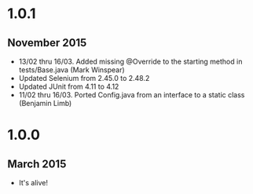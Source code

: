 # 1.0.1
## November 2015
- 13/02 thru 16/03. Added missing @Override to the starting method in tests/Base.java (Mark Winspear)
- Updated Selenium from 2.45.0 to 2.48.2
- Updated JUnit from 4.11 to 4.12
- 11/02 thru 16/03. Ported Config.java from an interface to a static class (Benjamin Limb)

# 1.0.0
## March 2015
- It's alive!
